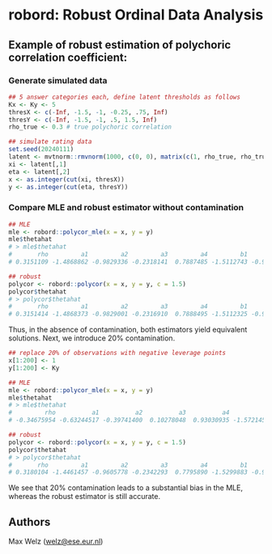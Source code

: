 # robord: Robust Ordinal Data Analysis

## Example of robust estimation of polychoric correlation coefficient:

### Generate simulated data

```R
## 5 answer categories each, define latent thresholds as follows
Kx <- Ky <- 5
thresX <- c(-Inf, -1.5, -1, -0.25, .75, Inf)
thresY <- c(-Inf, -1.5, -1, .5, 1.5, Inf)
rho_true <- 0.3 # true polychoric correlation

## simulate rating data
set.seed(20240111)
latent <- mvtnorm::rmvnorm(1000, c(0, 0), matrix(c(1, rho_true, rho_true, 1), 2, 2))
xi <- latent[,1]
eta <- latent[,2]
x <- as.integer(cut(xi, thresX))
y <- as.integer(cut(eta, thresY))
```

### Compare MLE and robust estimator without contamination

```R
## MLE
mle <- robord::polycor_mle(x = x, y = y)
mle$thetahat 
# > mle$thetahat
#       rho         a1         a2         a3         a4         b1         b2         b3         b4 
# 0.3151109 -1.4868862 -0.9829336 -0.2318141  0.7887485 -1.5112743 -0.9889993  0.4276572  1.4582239 

## robust
polycor <- robord::polycor(x = x, y = y, c = 1.5)
polycor$thetahat
# > polycor$thetahat
#       rho         a1         a2         a3         a4         b1         b2         b3         b4 
# 0.3151414 -1.4868373 -0.9829001 -0.2316910  0.7888495 -1.5112325 -0.9889749  0.4277239  1.4582497
```

Thus, in the absence of contamination, both estimators yield equivalent solutions. Next, we introduce 20% contamination.

```R
## replace 20% of observations with negative leverage points
x[1:200] <- 1
y[1:200] <- Ky

## MLE
mle <- robord::polycor_mle(x = x, y = y)
mle$thetahat 
# > mle$thetahat
#         rho          a1          a2          a3          a4          b1          b2          b3          b4 
# -0.34675954 -0.63244517 -0.39741400  0.10278048  0.93030935 -1.57214524 -1.12479616  0.03080319  0.63796166 

## robust
polycor <- robord::polycor(x = x, y = y, c = 1.5)
polycor$thetahat
# > polycor$thetahat
#       rho         a1         a2         a3         a4         b1         b2         b3         b4 
# 0.3180104 -1.4461457 -0.9605778 -0.2342293  0.7795890 -1.5299883 -0.9981569  0.4092214  1.4566111 

```

We see that 20% contamination leads to a substantial bias in the MLE, whereas the robust estimator is still accurate.

## Authors
Max Welz (welz@ese.eur.nl)
